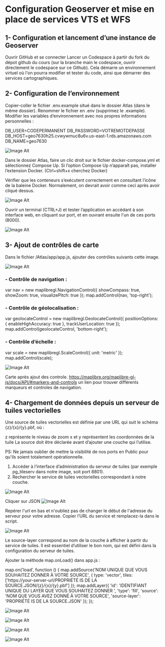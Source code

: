 # Configuration Geoserver et mise en place de services VTS et WFS
## 1- Configuration et lancement d’une instance de Geoserver

Ouvrir GitHub et se connecter
Lancer un Codespace à partir du fork du dépot github du cours (sur la branche main le codespace, ouvrir directement le codespace sur ce Github).
Cela démarre un environnement virtuel où l'on pourra modifier et tester du code, ainsi que démarrer des services cartographiques.

## 2- Configuration de l’environnement

Copier-coller le fichier .env.example situé dans le dossier Atlas (dans le même dossier).
Renommer le fichier en .env (supprimez le .example).
Modifier les variables d’environnement avec nos propres informations personnelles :

DB_USER=CODEPERMANENT
DB_PASSWORD=VOTREMOTDEPASSE
DB_HOST=geo7630h25.cvwywmuc8u6v.us-east-1.rds.amazonaws.com
DB_NAME=geo7630

![Image Alt](https://github.com/Lorry139/geo7630h25/blob/0688b0cf976607345a6641372f250cc7f958c944/Laboratoire%2010/Capture%20d%E2%80%99%C3%A9cran%202025-03-18%20204240.png)

Dans le dossier Atlas, faire un clic droit sur le fichier docker-compose.yml et sélectionnez Compose Up.
Si l’option Compose Up n’apparaît pas, installer l’extension Docker. (Ctrl+shift+x cherchez Docker)

Vérifier que les conteneurs s’exécutent correctement en consultant l’icône de la baleine Docker.
Normalement, on devrait avoir comme ceci après avoir cliqué dessus.

![Image Alt](https://github.com/Lorry139/geo7630h25/blob/0688b0cf976607345a6641372f250cc7f958c944/Laboratoire%2010/Capture%20d%E2%80%99%C3%A9cran%202025-03-18%20204531.png)

Ouvrir un terminal (CTRL+J) et tester l’application en accédant à son interface web, en cliquant sur port, et en ouvrant ensuite l'un de ces ports (8000).

![Image Alt](https://github.com/Lorry139/geo7630h25/blob/0688b0cf976607345a6641372f250cc7f958c944/Laboratoire%2010/Capture%20d%E2%80%99%C3%A9cran%202025-03-18%20204629.png)

## 3- Ajout de contrôles de carte
Dans le fichier /Atlas/app/app.js, ajouter des contrôles suivants cette image.

![Image Alt](https://github.com/Lorry139/geo7630h25/blob/0688b0cf976607345a6641372f250cc7f958c944/Laboratoire%2010/Capture%20d%E2%80%99%C3%A9cran%202025-03-18%20204916.png)

### - Contrôle de navigation : 

var nav = new maplibregl.NavigationControl({
    showCompass: true,
    showZoom: true,
    visualizePitch: true
});
map.addControl(nav, 'top-right');

### - Contrôle de géolocalisation : 

var geolocateControl = new maplibregl.GeolocateControl({
    positionOptions: { enableHighAccuracy: true },
    trackUserLocation: true
});
map.addControl(geolocateControl, 'bottom-right');

### - Contrôle d’échelle :

var scale = new maplibregl.ScaleControl({ unit: 'metric' });
map.addControl(scale);

![Image Alt](https://github.com/Lorry139/geo7630h25/blob/0688b0cf976607345a6641372f250cc7f958c944/Laboratoire%2010/Capture%20d%E2%80%99%C3%A9cran%202025-03-18%20205528.png)

Carte après ajout des controle.
https://maplibre.org/maplibre-gl-js/docs/API/#markers-and-controls un lien pour trouver différents marqueurs et controles de navigation.

## 4- Chargement de données depuis un serveur de tuiles vectorielles
Une source de tuiles vectorielles est définie par une URL qui suit le schéma {z}/{x}/{y}.pbf, où :

z représente le niveau de zoom
x et y représentent les coordonnées de la tuile
La source doit être déclarée avant d’ajouter une couche qui l’utilise.

PS: Ne jamais oublier de mettre la visibilité de nos ports en Public pour qu'ils soient totalement opérationnelle.

1. Accéder à l’interface d’administration du serveur de tuiles (par exemple pg_tileserv dans notre image, soit port 8801).
2. Rechercher le service de tuiles vectorielles correspondant à notre couche.

![Image Alt](https://github.com/Lorry139/geo7630h25/blob/0688b0cf976607345a6641372f250cc7f958c944/Laboratoire%2010/Capture%20d%E2%80%99%C3%A9cran%202025-03-18%20205754.png)

Cliquer sur JSON
![Image Alt](https://github.com/Captain-Oski/GEO7630_H25/raw/main/Laboratoires/Semaine%2010/image.png)

Repérer l'url en bas et n'oubliez pas de changer le début de l'adresse du serveur pour votre adresse.
Copier l’URL du service et remplacez-la dans le script.

![Image Alt](https://github.com/Lorry139/geo7630h25/blob/52ab4cf24fe1887d783112e6fa3aafa31ce46943/Laboratoire%2010/Capture%20d%E2%80%99%C3%A9cran%202025-03-18%20210212.png)

Le source-layer correspond au nom de la couche à afficher à partir du service de tuiles. Il est essentiel d’utiliser le bon nom, qui est défini dans la configuration du serveur de tuiles.

Ajouter la méthode map.onLoad() dans app.js :

map.on('load', function () {
    map.addSource('NOM UNIQUE QUE VOUS SOUHAITEZ DONNER À VOTRE SOURCE', {
        type: 'vector',
        tiles: ['https://your-server-url/PROPRIÉTÉ IS DE LA SOURCE.JSON/{z}/{x}/{y}.pbf']
    });
    map.addLayer({
        'id': 'IDENTIFIANT UNIQUE DU LAYER QUE VOUS SOUHAITEZ DONNER ',
        'type': 'fill',
        'source': 'NOM QUE VOUS AVEZ DONNÉ À VOTRE SOURCE',
        'source-layer': 'PROPRIÉTÉ IS DE LA SOURCE.JSON'
    });
});


![Image Alt]()

![Image Alt]()

![Image Alt]()

![Image Alt]()
